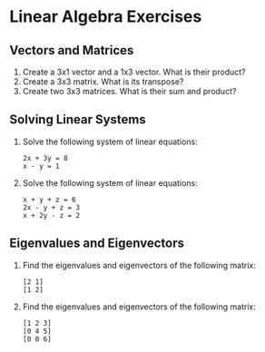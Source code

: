 # Linear Algebra Exercises

## Vectors and Matrices

1.  Create a 3x1 vector and a 1x3 vector. What is their product?
2.  Create a 3x3 matrix. What is its transpose?
3.  Create two 3x3 matrices. What is their sum and product?

## Solving Linear Systems

1.  Solve the following system of linear equations:

    ```
    2x + 3y = 8
    x - y = 1
    ```

2.  Solve the following system of linear equations:

    ```
    x + y + z = 6
    2x - y + z = 3
    x + 2y - z = 2
    ```

## Eigenvalues and Eigenvectors

1.  Find the eigenvalues and eigenvectors of the following matrix:

    ```
    [2 1]
    [1 2]
    ```

2.  Find the eigenvalues and eigenvectors of the following matrix:

    ```
    [1 2 3]
    [0 4 5]
    [0 0 6]
    ```
